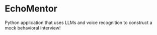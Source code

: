 # EchoMentor
Python application that uses LLMs and voice recognition to construct a mock behavioral interview!
